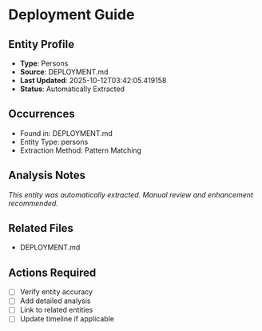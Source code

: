 # Deployment Guide

## Entity Profile
- **Type**: Persons
- **Source**: DEPLOYMENT.md
- **Last Updated**: 2025-10-12T03:42:05.419158
- **Status**: Automatically Extracted

## Occurrences
- Found in: DEPLOYMENT.md
- Entity Type: persons
- Extraction Method: Pattern Matching

## Analysis Notes
*This entity was automatically extracted. Manual review and enhancement recommended.*

## Related Files
- DEPLOYMENT.md

## Actions Required
- [ ] Verify entity accuracy
- [ ] Add detailed analysis
- [ ] Link to related entities
- [ ] Update timeline if applicable

